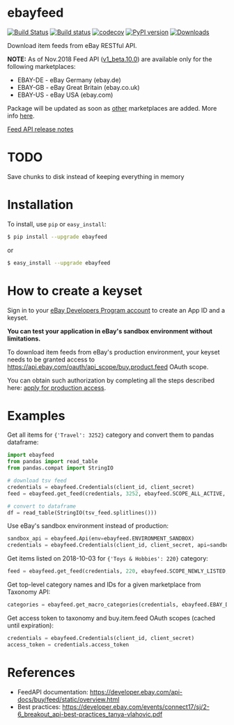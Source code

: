 # ebayfeed

[![Build Status](https://travis-ci.org/alessandrozamberletti/ebayfeed.svg?branch=master)](https://travis-ci.org/alessandrozamberletti/ebayfeed)
[![Build status](https://ci.appveyor.com/api/projects/status/ksrptpthfj88pxl7/branch/master?svg=true)](https://ci.appveyor.com/project/alessandrozamberletti/ebay-feedsdk-py/branch/master)
[![codecov](https://codecov.io/gh/alessandrozamberletti/ebayfeed/branch/master/graph/badge.svg)](https://codecov.io/gh/alessandrozamberletti/ebayfeed)
[![PyPI version](https://badge.fury.io/py/ebayfeed.svg)](https://badge.fury.io/py/ebayfeed)
[![Downloads](https://pepy.tech/badge/ebayfeed)](https://pepy.tech/project/ebayfeed)

Download item feeds from eBay RESTful API.

**NOTE:** As of Nov.2018 Feed API ([v1_beta.10.0](https://developer.ebay.com/api-docs/buy/feed/release-notes.html#v1_beta.10.0)) are available only for the following marketplaces:
* EBAY-DE - eBay Germany (ebay.de)
* EBAY-GB - eBay Great Britain (ebay.co.uk)
* EBAY-US - eBay USA (ebay.com)

Package will be updated as soon as [other](https://developer.ebay.com/api-docs/static/rest-request-components.html#Marketpl) marketplaces are added.
More info [here](https://developer.ebay.com/api-docs/buy/feed/overview.html#API).

[Feed API release notes](https://developer.ebay.com/api-docs/buy/feed/release-notes.html)

# TODO
Save chunks to disk instead of keeping everything in memory

# Installation
To install, use `pip` or `easy_install`:

```bash
$ pip install --upgrade ebayfeed
```
or
```bash
$ easy_install --upgrade ebayfeed
```

# How to create a keyset

Sign in to your [eBay Developers Program account](https://developer.ebay.com) to create an App ID and a keyset.

**You can test your application in eBay's sandbox environment without limitations.**

To download item feeds from eBay's production environment, your keyset needs to be granted access to https://api.ebay.com/oauth/api_scope/buy.product.feed OAuth scope. 

You can obtain such authorization by completing all the steps described here: [apply for production access](https://developer.ebay.com/api-docs/buy/static/buy-requirements.html#Applying).

# Examples

Get all items for ```{'Travel': 3252}``` category and convert them to pandas dataframe:
```python
import ebayfeed
from pandas import read_table
from pandas.compat import StringIO

# download tsv feed
credentials = ebayfeed.Credentials(client_id, client_secret)
feed = ebayfeed.get_feed(credentials, 3252, ebayfeed.SCOPE_ALL_ACTIVE, ebayfeed.EBAY_US)

# convert to dataframe
df = read_table(StringIO(tsv_feed.splitlines()))
```

Use eBay's sandbox environment instead of production:
```python
sandbox_api = ebayfeed.Api(env=ebayfeed.ENVIRONMENT_SANDBOX)
credentials = ebayfeed.Credentials(client_id, client_secret, api=sandbox_api)
```

Get items listed on 2018-10-03 for ```{'Toys & Hobbies': 220}``` category:
```python
feed = ebayfeed.get_feed(credentials, 220, ebayfeed.SCOPE_NEWLY_LISTED, ebayfeed.EBAY_US, date='20181003')
```

Get top-level category names and IDs for a given marketplace from Taxonomy API:
```python
categories = ebayfeed.get_macro_categories(credentials, ebayfeed.EBAY_DE)
```

Get access token to taxonomy and buy.item.feed OAuth scopes (cached until expiration):
```python
credentials = ebayfeed.Credentials(client_id, client_secret)
access_token = credentials.access_token
```

# References

* FeedAPI documentation: https://developer.ebay.com/api-docs/buy/feed/static/overview.html
* Best practices: https://developer.ebay.com/events/connect17/sj/2-6_breakout_api-best-practices_tanya-vlahovic.pdf
